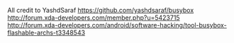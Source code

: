 All credit to YashdSaraf
https://github.com/yashdsaraf/busybox
http://forum.xda-developers.com/member.php?u=5423715
http://forum.xda-developers.com/android/software-hacking/tool-busybox-flashable-archs-t3348543
